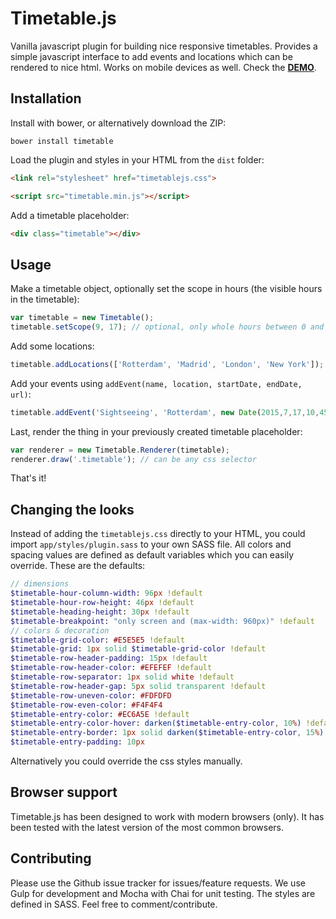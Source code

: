 # Timetable.js
Vanilla javascript plugin for building nice responsive timetables. Provides a simple javascript interface to add events and locations which can be rendered to nice html. Works on mobile devices as well. Check the **[DEMO](http://timetablejs.grible.co)**.

## Installation
Install with bower, or alternatively download the ZIP:

```
bower install timetable
```

Load the plugin and styles in your HTML from the `dist` folder:
```html
<link rel="stylesheet" href="timetablejs.css">

<script src="timetable.min.js"></script>
```
Add a timetable placeholder:
```html
<div class="timetable"></div>
```

## Usage
Make a timetable object, optionally set the scope in hours (the visible hours in the timetable):
```javascript
var timetable = new Timetable();
timetable.setScope(9, 17); // optional, only whole hours between 0 and 23
```
Add some locations:
```javascript
timetable.addLocations(['Rotterdam', 'Madrid', 'London', 'New York']);
```
Add your events using `addEvent(name, location, startDate, endDate, url)`:
```javascript
timetable.addEvent('Sightseeing', 'Rotterdam', new Date(2015,7,17,10,45), new Date(2015,7,17,12,30), 'http://www.github.com');
```

Last, render the thing in your previously created timetable placeholder:
```javascript
var renderer = new Timetable.Renderer(timetable);
renderer.draw('.timetable'); // can be any css selector
```
That's it!

## Changing the looks
Instead of adding the `timetablejs.css` directly to your HTML, you could import `app/styles/plugin.sass` to your own SASS file. All colors and spacing values are defined as default variables which you can easily override. These are the defaults:
```sass
// dimensions
$timetable-hour-column-width: 96px !default
$timetable-hour-row-height: 46px !default
$timetable-heading-height: 30px !default
$timetable-breakpoint: "only screen and (max-width: 960px)" !default
// colors & decoration
$timetable-grid-color: #E5E5E5 !default
$timetable-grid: 1px solid $timetable-grid-color !default
$timetable-row-header-padding: 15px !default
$timetable-row-header-color: #EFEFEF !default
$timetable-row-separator: 1px solid white !default
$timetable-row-header-gap: 5px solid transparent !default
$timetable-row-uneven-color: #FDFDFD
$timetable-row-even-color: #F4F4F4
$timetable-entry-color: #EC6A5E !default
$timetable-entry-color-hover: darken($timetable-entry-color, 10%) !default
$timetable-entry-border: 1px solid darken($timetable-entry-color, 15%) !default
$timetable-entry-padding: 10px
```

Alternatively you could override the css styles manually.

## Browser support
Timetable.js has been designed to work with modern browsers (only). It has been tested with the latest version of the most common browsers.

## Contributing
Please use the Github issue tracker for issues/feature requests. We use Gulp for development and Mocha with Chai for unit testing. The styles are defined in SASS. Feel free to comment/contribute.
